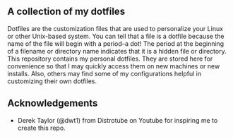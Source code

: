 ## A collection of my dotfiles
Dotfiles are the customization files that are used to personalize your Linux or other Unix-based system. You can tell that a file is a dotfile because the name of the file will begin with a period–a dot! The period at the beginning of a filename or directory name indicates that it is a hidden file or directory. This repository contains my personal dotfiles. They are stored here for convenience so that I may quickly access them on new machines or new installs. Also, others may find some of my configurations helpful in customizing their own dotfiles.

## Acknowledgements
- Derek Taylor (@dwt1) from Distrotube on Youtube for inspiring me to create this repo.

